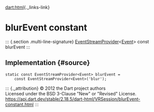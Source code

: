 [dart:html](../../dart-html/dart-html-library){._links-link}

blurEvent constant
==================

::: {.section .multi-line-signature}
[EventStreamProvider](../eventstreamprovider-class)\<[Event](../event-class)\>
const blurEvent
:::

Implementation {#source}
--------------

``` {.language-dart data-language="dart"}
static const EventStreamProvider<Event> blurEvent =
    const EventStreamProvider<Event>('blur');
```

::: {._attribution}
© 2012 the Dart project authors\
Licensed under the BSD 3-Clause \"New\" or \"Revised\" License.\
<https://api.dart.dev/stable/2.18.5/dart-html/VRSession/blurEvent-constant.html>
:::
